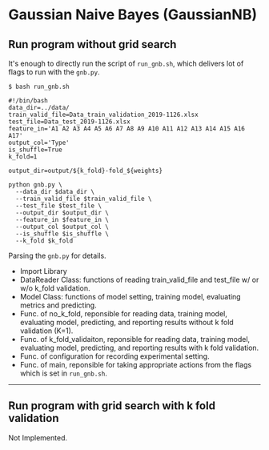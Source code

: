 # Gaussian Naive Bayes (GaussianNB)
## Run program without grid search

It's enough to directly run the script of `run_gnb.sh`, which delivers lot of flags to run with the `gnb.py`.

```
$ bash run_gnb.sh

#!/bin/bash
data_dir=../data/
train_valid_file=Data_train_validation_2019-1126.xlsx
test_file=Data_test_2019-1126.xlsx
feature_in='A1 A2 A3 A4 A5 A6 A7 A8 A9 A10 A11 A12 A13 A14 A15 A16 A17'
output_col='Type'
is_shuffle=True
k_fold=1

output_dir=output/${k_fold}-fold_${weights}

python gnb.py \
  --data_dir $data_dir \
  --train_valid_file $train_valid_file \
  --test_file $test_file \
  --output_dir $output_dir \
  --feature_in $feature_in \
  --output_col $output_col \
  --is_shuffle $is_shuffle \
  --k_fold $k_fold 
```

Parsing the `gnb.py` for details.
* Import Library
* DataReader Class: functions of reading train_valid_file and test_file w/ or w/o k_fold validation.
* Model Class: functions of model setting, training model, evaluating metrics and predicting.
* Func. of no_k_fold, reponsible for reading data, training model, evaluating model, predicting, and reporting results without k fold validation (K=1).
* Func. of k_fold_validaiton, reponsible for reading data, training model, evaluating model, predicting, and reporting results with k fold validation. 
* Func. of configuration for recording experimental setting.
* Func. of main, reponsible for taking appropriate actions from the flags which is set in `run_gnb.sh`.

---
## Run program with grid search with k fold validation
Not Implemented.